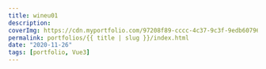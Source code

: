 ```yaml
---
title: wineu01
description: 
coverImg: https://cdn.myportfolio.com/97208f89-cccc-4c37-9c3f-9edb60796c1d/9c852868-e337-4804-b14e-0047db35f504_rw_1200.png?h=22389fb64012d5d76f880e2f42582e1e
permalink: portfolios/{{ title | slug }}/index.html
date: "2020-11-26"
tags: [portfolio, Vue3]
---
```

